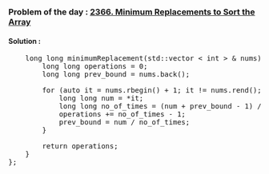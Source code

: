 ### Problem of the day : [2366. Minimum Replacements to Sort the Array](https://leetcode.com/problems/minimum-replacements-to-sort-the-array/)

#### Solution :
<pre>
    long long minimumReplacement(std::vector < int > & nums) {
        long long operations = 0;
        long long prev_bound = nums.back();
        
        for (auto it = nums.rbegin() + 1; it != nums.rend(); ++it) {
            long long num = *it;
            long long no_of_times = (num + prev_bound - 1) / prev_bound;
            operations += no_of_times - 1;
            prev_bound = num / no_of_times;
        }
        
        return operations;
    }
};
</pre>
